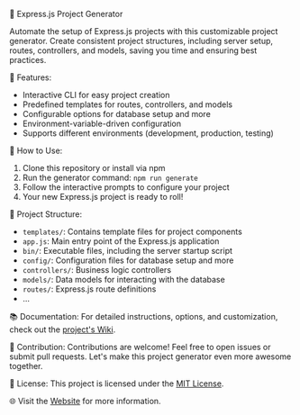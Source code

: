 🚀 Express.js Project Generator

Automate the setup of Express.js projects with this customizable project generator. Create consistent project structures, including server setup, routes, controllers, and models, saving you time and ensuring best practices.

🔧 Features:
- Interactive CLI for easy project creation
- Predefined templates for routes, controllers, and models
- Configurable options for database setup and more
- Environment-variable-driven configuration
- Supports different environments (development, production, testing)

📖 How to Use:
1. Clone this repository or install via npm
2. Run the generator command: `npm run generate`
3. Follow the interactive prompts to configure your project
4. Your new Express.js project is ready to roll!

📂 Project Structure:
- `templates/`: Contains template files for project components
- `app.js`: Main entry point of the Express.js application
- `bin/`: Executable files, including the server startup script
- `config/`: Configuration files for database setup and more
- `controllers/`: Business logic controllers
- `models/`: Data models for interacting with the database
- `routes/`: Express.js route definitions
- ...

📚 Documentation:
For detailed instructions, options, and customization, check out the [project's Wiki](link-to-wiki).

🤝 Contribution:
Contributions are welcome! Feel free to open issues or submit pull requests. Let's make this project generator even more awesome together.

📄 License:
This project is licensed under the [MIT License](link-to-license).

🌐 Visit the [Website](link-to-website) for more information.
